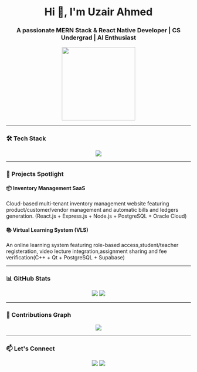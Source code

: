 <h1 align="center">Hi 👋, I'm Uzair Ahmed</h1>
<h3 align="center">A passionate MERN Stack & React Native Developer | CS Undergrad | AI Enthusiast</h3>

<p align="center">
  <img src="https://media.giphy.com/media/qgQUggAC3Pfv687qPC/giphy.gif" width="200"/>
</p>

---


### 🛠️ Tech Stack

<p align="center">
  <img src="https://skillicons.dev/icons?i=html,css,js,ts,react,expo,tailwind,nodejs,express,mongodb,postgresql,c,cpp,Qt" />
</p>

---

### 🚀 Projects Spotlight

#### 📦 Inventory Management SaaS  
 Cloud-based multi-tenant inventory management website featuring product/customer/vendor management and automatic bills and ledgers generation. (React.js + Express.js + Node.js + PostgreSQL + Oracle Cloud)
 
 
#### 📚 Virtual Learning System (VLS)
 An online learning system featuring role-based access,student/teacher registeration, video lecture integration,assignment sharing and fee verification(C++ + Qt + PostgreSQL + Supabase)

 ---

### 📊 GitHub Stats

<p align="center">
  <img src="https://github-readme-stats.vercel.app/api?username=UzairAhmed87&show_icons=true&theme=radical" />
  <img src="https://github-readme-streak-stats.herokuapp.com/?user=UzairAhmed87&theme=radical" />
</p>

---

### 🧩 Contributions Graph

<p align="center">
 <img src="https://github-readme-streak-stats.herokuapp.com/?user=UzairAhmed87&theme=github-dark&hide_border=true" />
</p>

---

### 📫 Let's Connect

<p align="center">
  <a href="https://www.linkedin.com/in/uzair-ahmed-415575298/" target="_blank"><img src="https://img.shields.io/badge/LinkedIn-blue?style=for-the-badge&logo=linkedin" /></a>
  <a href="mailto:uzairahmed1574@gmail.com"><img src="https://img.shields.io/badge/Gmail-red?style=for-the-badge&logo=gmail" /></a>
</p>
